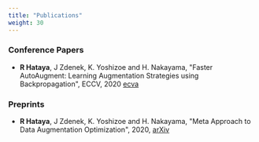 ```yaml
---
title: "Publications"
weight: 30
---
```


### Conference Papers

* **R Hataya**, J Zdenek, K. Yoshizoe and H. Nakayama, "Faster AutoAugment: Learning Augmentation Strategies using Backpropagation", ECCV, 2020 [ecva](http://www.ecva.net/papers/eccv_2020/papers_ECCV/html/4830_ECCV_2020_paper.php)

### Preprints

* **R Hataya**, J Zdenek, K. Yoshizoe and H. Nakayama, "Meta Approach to Data Augmentation Optimization", 2020, [arXiv](https://arxiv.org/abs/2006.07965)
